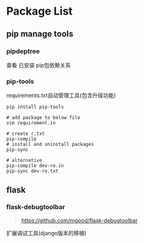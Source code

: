 Package List
============

pip manage tools
----------------

### pipdeptree

查看 已安装 pip包依赖关系

### pip-tools

requirements.txt自动管理工具(包含升级功能)

    pip install pip-tools

    # add package to below file
    vim requirement.in

    # create r.txt
    pip-compile
    # install and uninstall packages
    pip-sync

    # alternative
    pip-compile dev-re.in
    pip-sync dev-re.txt

flask
-----

### flask-debugtoolbar

> <https://github.com/mgood/flask-debugtoolbar>

扩展调试工具(django版本的移植)
